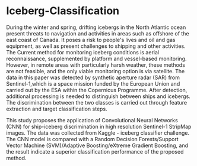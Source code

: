 # Iceberg-Classification
During the winter and spring, drifting icebergs in the North Atlantic ocean present threats to navigation and activities in areas such as offshore of the east coast of Canada. It poses a risk to people's lives and oil and gas equipment, as well as present challenges to shipping and other activities. The Current method for monitoring iceberg conditions is aerial reconnaissance, supplemented by platform and vessel-based monitoring. However, in remote areas with particularly harsh weather, these methods are not feasible, and the only viable monitoring option is via satellite. The data in this paper was detected by synthetic aperture radar (SAR) from Sentinel-1,which is a space mission funded by the European Union and carried out by the ESA within the Copernicus Programme. After detection, additional processing is needed to distinguish between ships and icebergs. The discrimination between the two classes is carried out through feature extraction and target classification steps.

This study proposes the application of Convolutional Neural Networks (CNN) for ship-iceberg discrimination in high resolution Sentinel-1 StripMap images. The data was collected from Kaggle - iceberg classifier challenge. The CNN model is compared with a Random Decision Forests/Support Vector Machine (SVM)/Adaptive Boosting/eXtreme Gradient Boosting, and the result indicate a superior classification performance of the proposed method.
